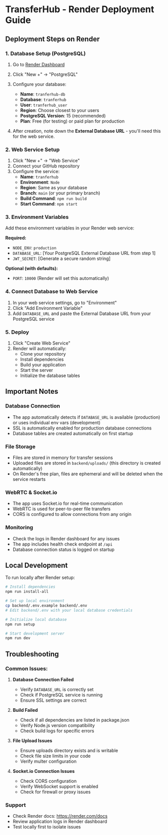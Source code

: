 # TransferHub - Render Deployment Guide

## Deployment Steps on Render

### 1. Database Setup (PostgreSQL)

1. Go to [Render Dashboard](https://dashboard.render.com)
2. Click "New +" → "PostgreSQL"
3. Configure your database:
   - **Name**: `tranferhub-db`
   - **Database**: `tranferhub`
   - **User**: `tranferhub_user`
   - **Region**: Choose closest to your users
   - **PostgreSQL Version**: 15 (recommended)
   - **Plan**: Free (for testing) or paid plan for production

4. After creation, note down the **External Database URL** - you'll need this for the web service.

### 2. Web Service Setup

1. Click "New +" → "Web Service"
2. Connect your GitHub repository
3. Configure the service:
   - **Name**: `tranferhub`
   - **Environment**: `Node`
   - **Region**: Same as your database
   - **Branch**: `main` (or your primary branch)
   - **Build Command**: `npm run build`
   - **Start Command**: `npm start`

### 3. Environment Variables

Add these environment variables in your Render web service:

**Required:**
- `NODE_ENV`: `production`
- `DATABASE_URL`: [Your PostgreSQL External Database URL from step 1]
- `JWT_SECRET`: [Generate a secure random string]

**Optional (with defaults):**
- `PORT`: `10000` (Render will set this automatically)

### 4. Connect Database to Web Service

1. In your web service settings, go to "Environment"
2. Click "Add Environment Variable"
3. Add `DATABASE_URL` and paste the External Database URL from your PostgreSQL service

### 5. Deploy

1. Click "Create Web Service"
2. Render will automatically:
   - Clone your repository
   - Install dependencies
   - Build your application
   - Start the server
   - Initialize the database tables

## Important Notes

### Database Connection
- The app automatically detects if `DATABASE_URL` is available (production) or uses individual env vars (development)
- SSL is automatically enabled for production database connections
- Database tables are created automatically on first startup

### File Storage
- Files are stored in memory for transfer sessions
- Uploaded files are stored in `backend/uploads/` (this directory is created automatically)
- On Render's free plan, files are ephemeral and will be deleted when the service restarts

### WebRTC & Socket.io
- The app uses Socket.io for real-time communication
- WebRTC is used for peer-to-peer file transfers
- CORS is configured to allow connections from any origin

### Monitoring
- Check the logs in Render dashboard for any issues
- The app includes health check endpoint at `/api`
- Database connection status is logged on startup

## Local Development

To run locally after Render setup:

```bash
# Install dependencies
npm run install-all

# Set up local environment
cp backend/.env.example backend/.env
# Edit backend/.env with your local database credentials

# Initialize local database
npm run setup

# Start development server
npm run dev
```

## Troubleshooting

### Common Issues:

1. **Database Connection Failed**
   - Verify `DATABASE_URL` is correctly set
   - Check if PostgreSQL service is running
   - Ensure SSL settings are correct

2. **Build Failed**
   - Check if all dependencies are listed in package.json
   - Verify Node.js version compatibility
   - Check build logs for specific errors

3. **File Upload Issues**
   - Ensure uploads directory exists and is writable
   - Check file size limits in your code
   - Verify multer configuration

4. **Socket.io Connection Issues**
   - Check CORS configuration
   - Verify WebSocket support is enabled
   - Check for firewall or proxy issues

### Support
- Check Render docs: https://render.com/docs
- Review application logs in Render dashboard
- Test locally first to isolate issues
